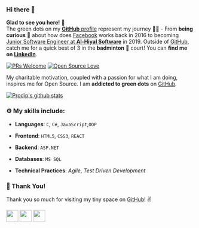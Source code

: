 ### Hi there 👋
**Glad to see you here!** :star_struck: <br> The green dots on my [**GitHub** profile](https://github.com/Prodip2416) represent my journey :running_man: - From **being curious** :thinking: about how does [Facebook](https://www.facebook.com/aushomapto.prodip) works back in 2016 to becoming [Junior Software Engineer at **Al-Hiyal Software**](http://www.alhiyal.com/) in 2019. Outside of [GitHub](https://github.com/Prodip2416), catch me for a quick best of 3 in the **badminton** :badminton: court! You can **find me on [LinkedIn](https://www.linkedin.com/in/prodip2416/)**.

[![PRs Welcome](https://img.shields.io/badge/PRs-welcome-brightgreen.svg?style=flat&logo=github)](https://github.com/Prodip2416) [![Open Source Love](https://badges.frapsoft.com/os/v2/open-source.svg?v=103)](https://github.com/Prodip2416)


My charitable motivation, coupled with a passion for what I am doing, inspires me for Open Source. 
I am **addicted to green dots** on [GitHub](https://github.com/Prodip2416?tab=repositories).

[![Prodip's github stats](https://github-readme-stats.vercel.app/api?username=prodip2416&show_icons=true)](https://github.com/Prodip2416)

### :gear: My skills include:

- **Languages**: `C`, `C#`, `JavaScript`,`OOP`

- **Frontend**: `HTML5`, `CSS3`, `REACT`

- **Backend**: `ASP.NET`

- **Databases**: `MS SQL`

- **Technical Practices**: *Agile*, *Test Driven Development*


### :hugs: Thank You!

Thank you so much for visiting my tiny space on [GitHub](https://github.com/Prodip2416)! :v:

<a href="https://twitter.com/Prodip_diu"><img src="https://raw.githubusercontent.com/vinitshahdeo/Water-Monitoring-System/master/assets/twitter.png" width="32px" height="32px"></a> <a href="https://www.facebook.com/aushomapto.prodip"><img src="https://raw.githubusercontent.com/vinitshahdeo/Water-Monitoring-System/master/assets/facebook.png" width="32px" height="32px"></a> <a href="https://www.linkedin.com/in/prodip2416/"><img src="https://raw.githubusercontent.com/vinitshahdeo/Water-Monitoring-System/master/assets/linkedin.png" width="32px" height="32px"></a>


<!-- ----
```javascript

if (_.isAwesome(thisRepo)) {
  thisRepo.star(); // thanks in advance :p
}

```
---- -->
<!--
**Prodip2416/Prodip2416** is a ✨ _special_ ✨ repository because its `README.md` (this file) appears on your GitHub profile.

Here are some ideas to get you started:

- 🔭 I’m currently working on ...
- 🌱 I’m currently learning ...
- 👯 I’m looking to collaborate on ...
- 🤔 I’m looking for help with ...
- 💬 Ask me about ...
- 📫 How to reach me: ...
- 😄 Pronouns: ...
- ⚡ Fun fact: ...
-->
